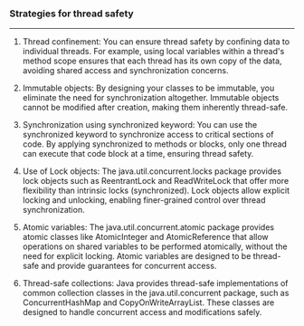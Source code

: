 ###  Strategies for thread safety 
-----------------------------------------
1. Thread confinement: You can ensure thread safety by confining data to individual threads. 
For example, using local variables within a thread's method scope ensures that each thread has its own copy of the data, 
avoiding shared access and synchronization concerns.

2. Immutable objects: By designing your classes to be immutable, 
you eliminate the need for synchronization altogether. 
Immutable objects cannot be modified after creation, making them inherently thread-safe.

3. Synchronization using synchronized keyword: You can use the synchronized keyword to synchronize access to critical sections of code. 
By applying synchronized to methods or blocks, only one thread can execute that code block at a time, ensuring thread safety.

4. Use of Lock objects: The java.util.concurrent.locks package provides lock objects such as
ReentrantLock and ReadWriteLock that offer more flexibility than intrinsic locks (synchronized). 
Lock objects allow explicit locking and unlocking, enabling finer-grained control over thread synchronization.

5. Atomic variables: The java.util.concurrent.atomic package provides atomic classes like
AtomicInteger and AtomicReference that allow operations on shared variables to be performed atomically,
without the need for explicit locking. Atomic variables are designed to be thread-safe and provide guarantees for concurrent access.

6. Thread-safe collections: Java provides thread-safe implementations of common 
collection classes in the java.util.concurrent package, such as ConcurrentHashMap and CopyOnWriteArrayList. 
These classes are designed to handle concurrent access and modifications safely.

